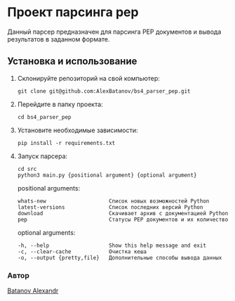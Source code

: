 # Проект парсинга pep

Данный парсер предназначен для парсинга PEP документов и вывода результатов в заданном формате. 

## Установка и использование

1. Склонируйте репозиторий на свой компьютер:
    ```
   git clone git@github.com:AlexBatanov/bs4_parser_pep.git
    ```

2. Перейдите в папку проекта:
   ```
   cd bs4_parser_pep
   ```
   

3. Установите необходимые зависимости:
   ```
   pip install -r requirements.txt
   ```
   

4. Запуск парсера:
   ```
   cd src
   python3 main.py {positional argument} {optional argument}
   ```

   positional arguments:
   ```
   whats-new                    Cписок новых возможностей Python
   latest-versions              Cписок последних версий Python
   download                     Скачивает архив с документацией Python
   pep                          Статусы PEP документов и их количество
   ```


   optional arguments:
   ```
   -h, --help                   Show this help message and exit
   -c, --clear-cache            Очистка кеша
   -o, --output {pretty,file}   Дополнительные способы вывода данных
   ```
   
### Автор
[Batanov Alexandr](https://github.com/AlexBatanov)
